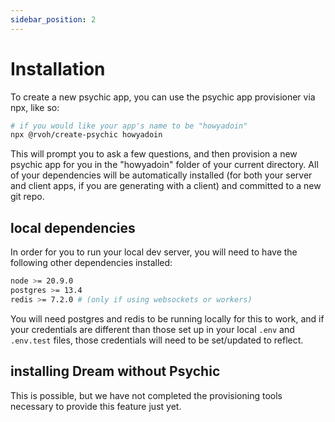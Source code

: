 ```yaml
---
sidebar_position: 2
---
```


# Installation

To create a new psychic app, you can use the psychic app provisioner via npx, like so:

```bash
# if you would like your app's name to be "howyadoin"
npx @rvoh/create-psychic howyadoin
```

This will prompt you to ask a few questions, and then provision a new psychic app for you in the "howyadoin" folder of your current directory. All of your dependencies will be automatically installed (for both your server and client apps, if you are generating with a client) and committed to a new git repo.

## local dependencies

In order for you to run your local dev server, you will need to have the following other dependencies installed:

```bash
node >= 20.9.0
postgres >= 13.4
redis >= 7.2.0 # (only if using websockets or workers)
```

You will need postgres and redis to be running locally for this to work, and if your credentials are different than those set up in your local `.env` and `.env.test` files, those credentials will need to be set/updated to reflect.

## installing Dream without Psychic

This is possible, but we have not completed the provisioning tools necessary to provide this feature just yet.
